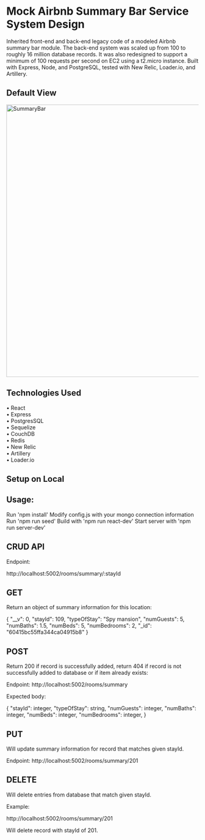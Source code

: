 # Mock Airbnb Summary Bar Service System Design

Inherited front-end and back-end legacy code of a modeled Airbnb summary bar module. The back-end system was scaled up from 100 to roughly 16 million database records. It was also redesigned to support a minimum of 100 requests per second on EC2 using a t2.micro instance. Built with Express, Node, and PostgreSQL, tested with New Relic, Loader.io, and Artillery.  

## Default View

<img width="712" alt="SummaryBar" src="https://user-images.githubusercontent.com/66794449/120021327-291b5480-bfa8-11eb-8d89-a1ac8ebc3bc6.png">

## Technologies Used

• React <br />
• Express <br />
• PostgresSQL <br />
• Sequelize <br />
• CouchDB <br />
• Redis <br />
• New Relic <br />
• Artillery <br />
• Loader.io <br />

## Setup on Local



## Usage:
Run 'npm install'
Modify config.js with your mongo connection information
Run 'npm run seed'
Build with 'npm run react-dev'
Start server with 'npm run server-dev'


## CRUD API

Endpoint:

http://localhost:5002/rooms/summary/:stayId

## GET

Return an object of summary information for this location:

{
    "__v": 0,
    "stayId": 109,
    "typeOfStay": "Spy mansion",
    "numGuests": 5,
    "numBaths": 1.5,
    "numBeds": 5,
    "numBedrooms": 2,
    "_id": "60415bc55ffa344ca04915b8"
}

## POST

Return 200 if record is successfully added, return 404 if record is not successfully added to database or if item already exists:

Endpoint: http://localhost:5002/rooms/summary

Expected body:

{
    "stayId": integer,
    "typeOfStay": string,
    "numGuests": integer,
    "numBaths": integer,
    "numBeds": integer,
    "numBedrooms": integer,
}

## PUT

Will update summary information for record that matches given stayId.

Endpoint: http://localhost:5002/rooms/summary/201

## DELETE

Will delete entries from database that match given stayId.

Example:

http://localhost:5002/rooms/summary/201

Will delete record with stayId of 201.
